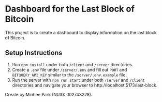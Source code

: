 # Dashboard for the Last Block of Bitcoin

This project is to create a dashboard to display information on the last block of Bitcoin.

## Setup Instructions

1. Run `npm install` under both `/client` and `/server` directories.
2. Create a `.env` file under `/server/.env` and fill out `PORT` and `BITQUERY_API_KEY` similar to the `/server/.env.example` file.
3. Run the server with `npm run start` under both `/server` and `/client` directories and navigate your browser to http://localhost:5173/last-block.




Create by Minhee Park (NUID: 002743228).